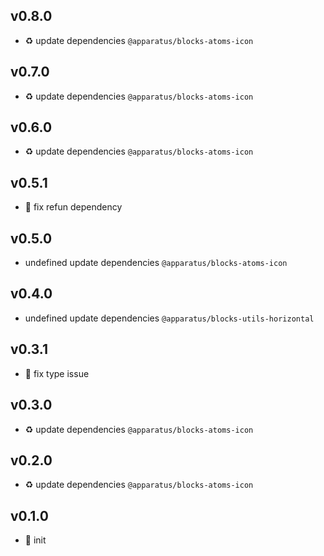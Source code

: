 ## v0.8.0

* ♻️ update dependencies `@apparatus/blocks-atoms-icon`

## v0.7.0

* ♻️ update dependencies `@apparatus/blocks-atoms-icon`

## v0.6.0

* ♻️ update dependencies `@apparatus/blocks-atoms-icon`

## v0.5.1

* 🐞 fix refun dependency

## v0.5.0

* undefined update dependencies `@apparatus/blocks-atoms-icon`

## v0.4.0

* undefined update dependencies `@apparatus/blocks-utils-horizontal`

## v0.3.1

* 🐞 fix type issue

## v0.3.0

* ♻️ update dependencies `@apparatus/blocks-atoms-icon`

## v0.2.0

* ♻️ update dependencies `@apparatus/blocks-atoms-icon`

## v0.1.0

* 🐣 init
